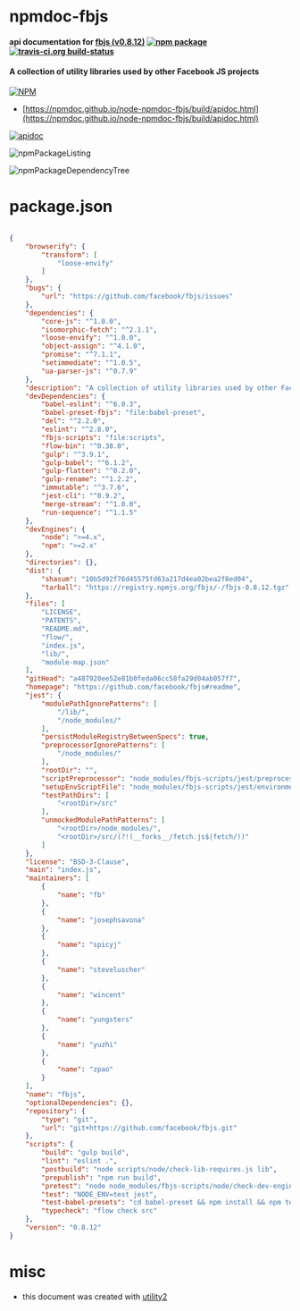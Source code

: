 # npmdoc-fbjs

#### api documentation for  [fbjs (v0.8.12)](https://github.com/facebook/fbjs#readme)  [![npm package](https://img.shields.io/npm/v/npmdoc-fbjs.svg?style=flat-square)](https://www.npmjs.org/package/npmdoc-fbjs) [![travis-ci.org build-status](https://api.travis-ci.org/npmdoc/node-npmdoc-fbjs.svg)](https://travis-ci.org/npmdoc/node-npmdoc-fbjs)

#### A collection of utility libraries used by other Facebook JS projects

[![NPM](https://nodei.co/npm/fbjs.png?downloads=true&downloadRank=true&stars=true)](https://www.npmjs.com/package/fbjs)

- [https://npmdoc.github.io/node-npmdoc-fbjs/build/apidoc.html](https://npmdoc.github.io/node-npmdoc-fbjs/build/apidoc.html)

[![apidoc](https://npmdoc.github.io/node-npmdoc-fbjs/build/screenCapture.buildCi.browser.%252Ftmp%252Fbuild%252Fapidoc.html.png)](https://npmdoc.github.io/node-npmdoc-fbjs/build/apidoc.html)

![npmPackageListing](https://npmdoc.github.io/node-npmdoc-fbjs/build/screenCapture.npmPackageListing.svg)

![npmPackageDependencyTree](https://npmdoc.github.io/node-npmdoc-fbjs/build/screenCapture.npmPackageDependencyTree.svg)



# package.json

```json

{
    "browserify": {
        "transform": [
            "loose-envify"
        ]
    },
    "bugs": {
        "url": "https://github.com/facebook/fbjs/issues"
    },
    "dependencies": {
        "core-js": "^1.0.0",
        "isomorphic-fetch": "^2.1.1",
        "loose-envify": "^1.0.0",
        "object-assign": "^4.1.0",
        "promise": "^7.1.1",
        "setimmediate": "^1.0.5",
        "ua-parser-js": "^0.7.9"
    },
    "description": "A collection of utility libraries used by other Facebook JS projects",
    "devDependencies": {
        "babel-eslint": "^6.0.3",
        "babel-preset-fbjs": "file:babel-preset",
        "del": "^2.2.0",
        "eslint": "^2.8.0",
        "fbjs-scripts": "file:scripts",
        "flow-bin": "^0.38.0",
        "gulp": "^3.9.1",
        "gulp-babel": "^6.1.2",
        "gulp-flatten": "^0.2.0",
        "gulp-rename": "^1.2.2",
        "immutable": "^3.7.6",
        "jest-cli": "^0.9.2",
        "merge-stream": "^1.0.0",
        "run-sequence": "^1.1.5"
    },
    "devEngines": {
        "node": ">=4.x",
        "npm": ">=2.x"
    },
    "directories": {},
    "dist": {
        "shasum": "10b5d92f76d45575fd63a217d4ea02bea2f8ed04",
        "tarball": "https://registry.npmjs.org/fbjs/-/fbjs-0.8.12.tgz"
    },
    "files": [
        "LICENSE",
        "PATENTS",
        "README.md",
        "flow/",
        "index.js",
        "lib/",
        "module-map.json"
    ],
    "gitHead": "a487920ee52e81b0feda06cc58fa29d04ab057f7",
    "homepage": "https://github.com/facebook/fbjs#readme",
    "jest": {
        "modulePathIgnorePatterns": [
            "/lib/",
            "/node_modules/"
        ],
        "persistModuleRegistryBetweenSpecs": true,
        "preprocessorIgnorePatterns": [
            "/node_modules/"
        ],
        "rootDir": "",
        "scriptPreprocessor": "node_modules/fbjs-scripts/jest/preprocessor.js",
        "setupEnvScriptFile": "node_modules/fbjs-scripts/jest/environment.js",
        "testPathDirs": [
            "<rootDir>/src"
        ],
        "unmockedModulePathPatterns": [
            "<rootDir>/node_modules/",
            "<rootDir>/src/(?!(__forks__/fetch.js$|fetch/))"
        ]
    },
    "license": "BSD-3-Clause",
    "main": "index.js",
    "maintainers": [
        {
            "name": "fb"
        },
        {
            "name": "josephsavona"
        },
        {
            "name": "spicyj"
        },
        {
            "name": "steveluscher"
        },
        {
            "name": "wincent"
        },
        {
            "name": "yungsters"
        },
        {
            "name": "yuzhi"
        },
        {
            "name": "zpao"
        }
    ],
    "name": "fbjs",
    "optionalDependencies": {},
    "repository": {
        "type": "git",
        "url": "git+https://github.com/facebook/fbjs.git"
    },
    "scripts": {
        "build": "gulp build",
        "lint": "eslint .",
        "postbuild": "node scripts/node/check-lib-requires.js lib",
        "prepublish": "npm run build",
        "pretest": "node node_modules/fbjs-scripts/node/check-dev-engines.js package.json",
        "test": "NODE_ENV=test jest",
        "test-babel-presets": "cd babel-preset && npm install && npm test",
        "typecheck": "flow check src"
    },
    "version": "0.8.12"
}
```



# misc
- this document was created with [utility2](https://github.com/kaizhu256/node-utility2)
